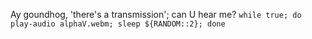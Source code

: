 Ay goundhog, 'there's a transmission'; can U hear me?
`while true; do play-audio alphaV.webm; sleep ${RANDOM::2}; done`
